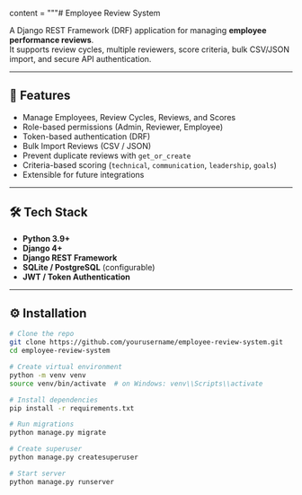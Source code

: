 content = """# Employee Review System

A Django REST Framework (DRF) application for managing **employee performance reviews**.  
It supports review cycles, multiple reviewers, score criteria, bulk CSV/JSON import, and secure API authentication.

---

## 🚀 Features
- Manage Employees, Review Cycles, Reviews, and Scores
- Role-based permissions (Admin, Reviewer, Employee)
- Token-based authentication (DRF)
- Bulk Import Reviews (CSV / JSON)
- Prevent duplicate reviews with `get_or_create`
- Criteria-based scoring (`technical`, `communication`, `leadership`, `goals`)
- Extensible for future integrations

---

## 🛠️ Tech Stack
- **Python 3.9+**
- **Django 4+**
- **Django REST Framework**
- **SQLite / PostgreSQL** (configurable)
- **JWT / Token Authentication**

---

## ⚙️ Installation

```bash
# Clone the repo
git clone https://github.com/yourusername/employee-review-system.git
cd employee-review-system

# Create virtual environment
python -m venv venv
source venv/bin/activate  # on Windows: venv\\Scripts\\activate

# Install dependencies
pip install -r requirements.txt

# Run migrations
python manage.py migrate

# Create superuser
python manage.py createsuperuser

# Start server
python manage.py runserver
